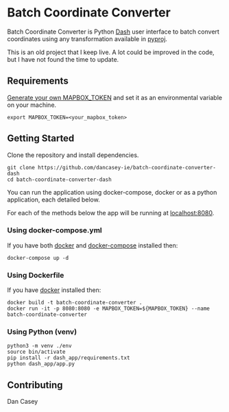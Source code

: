 # Batch Coordinate Converter

Batch Coordinate Converter is  Python [Dash](https://dash.plotly.com/) user interface to batch convert coordinates using any transformation available in [pyproj](https://pyproj4.github.io/pyproj/stable//).

This is an old project that I keep live. A lot could be improved in the code, but I have not found the time to update.


## Requirements

[Generate your own MAPBOX_TOKEN](https://docs.mapbox.com/help/getting-started/) and set it as an environmental variable on your machine.
```
export MAPBOX_TOKEN=<your_mapbox_token>
```

## Getting Started
Clone the repository and install dependencies.

```
git clone https://github.com/dancasey-ie/batch-coordinate-converter-dash
cd batch-coordinate-converter-dash
```
You can run the application using docker-compose, docker or as a python application, each detailed below.

For each of the methods below the app will be running at [localhost:8080](http://localhost:8080/).

### Using docker-compose.yml
If you have both [docker](https://www.docker.com/get-started) and [docker-compose](http://localhost:8080/) installed then:
```
docker-compose up -d
```

### Using Dockerfile
If you have [docker](https://www.docker.com/get-started) installed then:
```
docker build -t batch-coordinate-converter .
docker run -it -p 8080:8080 -e MAPBOX_TOKEN=${MAPBOX_TOKEN} --name batch-coordinate-converter
```
### Using Python (venv)

```
python3 -m venv ./env
source bin/activate
pip install -r dash_app/requirements.txt
python dash_app/app.py

```

## Contributing

Dan Casey
